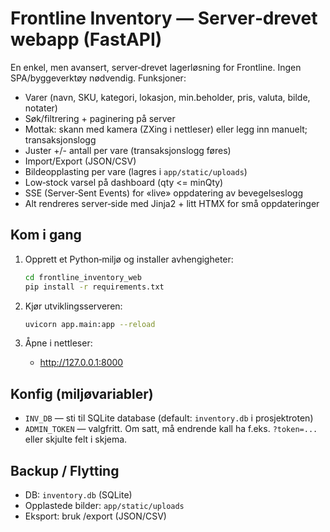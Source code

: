 # Frontline Inventory — Server‑drevet webapp (FastAPI)

En enkel, men avansert, server‑drevet lagerløsning for Frontline. Ingen SPA/byggeverktøy nødvendig.
Funksjoner:
- Varer (navn, SKU, kategori, lokasjon, min.beholder, pris, valuta, bilde, notater)
- Søk/filtrering + paginering på server
- Mottak: skann med kamera (ZXing i nettleser) eller legg inn manuelt; transaksjonslogg
- Juster +/- antall per vare (transaksjonslogg føres)
- Import/Export (JSON/CSV)
- Bildeopplasting per vare (lagres i `app/static/uploads`)
- Low‑stock varsel på dashboard (qty <= minQty)
- SSE (Server‑Sent Events) for «live» oppdatering av bevegelseslogg
- Alt rendreres server‑side med Jinja2 + litt HTMX for små oppdateringer

## Kom i gang

1. Opprett et Python‑miljø og installer avhengigheter:
   ```bash
   cd frontline_inventory_web
   pip install -r requirements.txt
   ```

2. Kjør utviklingsserveren:
   ```bash
   uvicorn app.main:app --reload
   ```

3. Åpne i nettleser:
   - http://127.0.0.1:8000

## Konfig (miljøvariabler)

- `INV_DB` — sti til SQLite database (default: `inventory.db` i prosjektroten)
- `ADMIN_TOKEN` — valgfritt. Om satt, må endrende kall ha f.eks. `?token=...` eller skjulte felt i skjema.

## Backup / Flytting
- DB: `inventory.db` (SQLite)
- Opplastede bilder: `app/static/uploads`
- Eksport: bruk /export (JSON/CSV)

